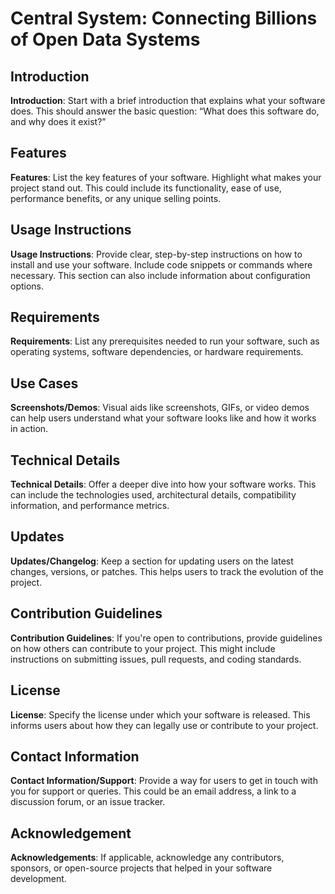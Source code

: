 # Central System: Connecting Billions of Open Data Systems



## Introduction



**Introduction**: Start with a brief introduction that explains what your software does. This should answer the basic question: “What does this software do, and why does it exist?”



## Features



**Features**: List the key features of your software. Highlight what makes your project stand out. This could include its functionality, ease of use, performance benefits, or any unique selling points.



## Usage Instructions

**Usage Instructions**: Provide clear, step-by-step instructions on how to install and use your software. Include code snippets or commands where necessary. This section can also include information about configuration options.



## Requirements

**Requirements**: List any prerequisites needed to run your software, such as operating systems, software dependencies, or hardware requirements.



## Use Cases

**Screenshots/Demos**: Visual aids like screenshots, GIFs, or video demos can help users understand what your software looks like and how it works in action.



## Technical Details

**Technical Details**: Offer a deeper dive into how your software works. This can include the technologies used, architectural details, compatibility information, and performance metrics.





## Updates

**Updates/Changelog**: Keep a section for updating users on the latest changes, versions, or patches. This helps users to track the evolution of the project.



## Contribution Guidelines



**Contribution Guidelines**: If you're open to contributions, provide guidelines on how others can contribute to your project. This might include instructions on submitting issues, pull requests, and coding standards.



## License

**License**: Specify the license under which your software is released. This informs users about how they can legally use or contribute to your project.



## Contact Information

**Contact Information/Support**: Provide a way for users to get in touch with you for support or queries. This could be an email address, a link to a discussion forum, or an issue tracker.



## Acknowledgement

**Acknowledgements**: If applicable, acknowledge any contributors, sponsors, or open-source projects that helped in your software development.

